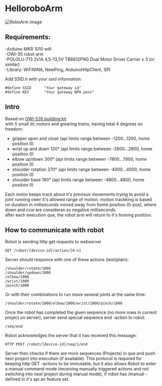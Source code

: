 # HelloroboArm

![RoboArm image](http://robo.sukelluspaikka.fi/images/RoboArm.jpg)

## Requirements:   

-Arduino MKR 1010 wifi   
-OWI-35 robot arm   
-POLOLU-713 2x1A 4,5-13,5V TB6612FNG Dual Motor Driver Carrier x 3 (or similar)   
-Library:  WiFiNINA, NewPing, ArduinoHttpClient, SPI   


   
Add SSID.h with your ssid information:   

```
#define SSID      "Your gateway id"   
#define KEY       "Your gateway WPA pass"   
```

## Intro

Based on  [OWI-535 building kit](https://owirobot.com/robotic-arm-edge/)   
    with 5 small dc motors and grearing trains, having total 4 degrees on freedom:   
- gripper open and close  (api limits range between -1200...1200, home position 0)  
- wrist up and down 120°  (api limits range between -2800...2800, home position 0)  
- elbow up/down 300°  (api limits range between -7800...7800, home position 0)  
- shoulder rotation 270°  (api limits range between -4000...4000, home position 0) 
- shoulder base 180°  (api limits range between -4800...4800, home position 0)  

Each motor keeps track about it's previous movements trying to avoid a joint running ower it's allowed range of motion.
motion trackking is based on duration in milliseconds moved away from home position (0-pos), where down and ccw are consideres as negative milliseconds.  
after each execution que, the robot arm will return to it's homing position.  


## How to communicate with robot

Robot is sending http get requests to webserver 
```
GET /robot/[device-id]/action/[0-n]
```
Server should responce with one of these actions (text/plain):  
```
/shoulder/rotate/1000
/shoulder/updown/1000	
/elbow/1000	
/wrist/1000	
/pinch/1000	

```

Or with their combinations to run move several joints at the same time:   

```
/shoulder/rotate/1000/elbow/1000/wrist/1000/pinch/1000

```

Once the robot has completed the given seqvence (no more  rows in current project on server), server send special seqvence end -action to robot:     

```
/seq/end

```

 Robot acknowledges the server that it has received this message:   

```
HTTP POST /robot/[device-id]/seq/1/end   
```

Server then checks if there are more seqvences (Projects) in que and push next project into execution (if available).
This protocol is required for keeping http GET -actions to be immutable, but it also allows Robot to enter a manual command mode (receiving manually triggered actions and not switching into next project during manual mode), if robot has /manual -defined in it's api an feature set.  



